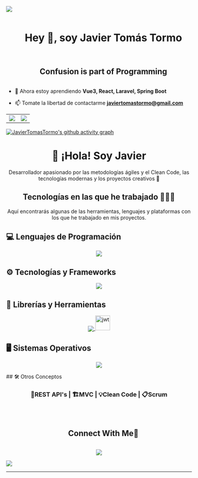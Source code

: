 
<div>
<!--horizontal divider(gradiant)-->
<img src="https://user-images.githubusercontent.com/73097560/115834477-dbab4500-a447-11eb-908a-139a6edaec5c.gif">

<!--h1 without bottom border-->
<div id="user-content-toc">
  <ul align="center">
    <summary><h1 style="display: inline-block">Hey 👋, soy Javier Tomás Tormo</h1></summary>
  </ul>
</div>


<!--h2 without bottom border-->
<div id="user-content-toc">
  <ul align="center">
    <summary><h2 style="display: inline-block">Confusion is part of Programming</h2></summary>
  </ul>
</div>


<!--Intro start-->
<!-- - 🔭 Ahora estoy aprendiendo **Prisma, TypeORM, Express, Angular 18** -->
- 🔭 Ahora estoy aprendiendo **Vue3, React, Laravel, Spring Boot**

- 📫 Tomate la libertad de contactarme **javiertomastormo@gmail.com**



<!--- stats & Trophy (start) -->
<p align="center">
  <!--- stats (start) -->
<table align="center">
<tr border="none">
<td width="50%" align="center">
  
  <!-- <img  align="center"  src="https://github-readme-stats.vercel.app/api?username=JavierTomasTormo&theme=dark&show_icons=true&count_private=true" /> -->
  <img align="center" src="https://github-readme-stats.vercel.app/api?username=JavierTomasTormo&show_icons=true&theme=dracula"/>
  <br/>
  <!-- <img  title="🔥 Get streak stats for your profile at git.io/streak-stats" alt="Mark streak" src="https://github-readme-streak-stats.herokuapp.com/?user=JavierTomasTormo&theme=dark&hide_border=false" /> -->
</td>

<td width="50%" align="center">

  <!-- <img  align="center"  src="https://github-readme-stats.anuraghazra1.vercel.app/api/top-langs/?username=JavierTomasTormo&theme=dracula&hide_border=false&no-bg=true&no-frame=true&langs_count=20"/> -->
  <img align="center" src="https://github-readme-stats.vercel.app/api/top-langs/?username=JavierTomasTormo&layout=donut&theme=dracula"/>
  
  </td>
</tr>
</table>
<!--- stats (end) -->

<!--- activityGraph (start)
[![activity graph](https://github-readme-activity-graph.vercel.app/graph?username=JavierTomasTormo&theme=github-dark-dimmed&custom_title=Guilyx%20Activity%20Graph&hide_border=true)](https://github.com/ashutosh00710/github-readme-activity-graph) -->
<!--- ActivityGraph (end) -->

[![JavierTomasTormo's github activity graph](https://github-readme-activity-graph.vercel.app/graph?username=JavierTomasTormo)](https://github.com/JavierTomasTormo/github-readme-activity-graph)


</p>     

<!--- stats (end) -->












<!-- Encabezado principal sin borde inferior -->
<div align="center">
  <h1>👋 ¡Hola! Soy Javier</h1>
  <p>Desarrollador apasionado por las metodologías ágiles y el Clean Code, las tecnologías modernas y los proyectos creativos 🚀</p> 
</div>

<!-- Tecnologías principales -->
<h2 align="center">Tecnologías en las que he trabajado 👨🏻‍💻</h2>
<p align="center">Aquí encontrarás algunas de las herramientas, lenguajes y plataformas con los que he trabajado en mis proyectos.</p>

## 💻 Lenguajes de Programación
<p align="center">
    <a href="https://skillicons.dev">
        <img src="https://skillicons.dev/icons?i=js,ts,java,php,html,css,scss&perline=6&theme=light" />
    </a>
</p>
<!-- <p align="center">JavaScript, TypeScript, Java, PHP, HTML5, CSS3, SCSS</p> -->

## ⚙️ Tecnologías y Frameworks
<p align="center">
    <a href="https://skillicons.dev">
        <img src="https://skillicons.dev/icons?i=express,prisma,typeorm,angular,nodejs,mysql,mongodb,docker,git,github&perline=6&theme=light" />
    </a>
</p>
<!-- <p align="center">Express, Prisma, TypeORM, Angular, Node.js, MySQL, MongoDB, Docker, Git, GitHub</p> -->

## 🔧 Librerías y Herramientas
<p align="center">
    <a href="https://skillicons.dev">
       <img align="center" src="https://skillicons.dev/icons?i=jwt,npm,postman&perline=6&theme=light" />  <img src="https://img.icons8.com/emoji/48/000000/key-emoji.png" alt="jwt" width="40" height="40" target="_blank"/>
    </a>
</p>
<!-- <p align="center">JWT, npm, Postman</p> -->

## 🖥️ Sistemas Operativos
<p align="center">
    <a href="https://skillicons.dev">
        <img src="https://skillicons.dev/icons?i=linux,windows&perline=6&theme=light" />
    </a>
</p>
## 🛠️ Otros Conceptos

   <b><h3 align="center">🚀REST API's  |  🏗️MVC  |  💡Clean Code  |  📋Scrum</h3></b><br/>










<!-- Connect with me -->
<!--h2 without bottom border-->
<div id="user-content-toc">
  <ul align="center">
    <a href="https://github.com/JavierTomasTormo" target="_blank" ><summary><h2 style="display: inline-block">Connect With Me🤝</h2></summary></a>
  </ul>
</div>

<!--icons and links
<p align="center">
<a href="https://github.com/JavierTomasTormo" target="_blank"><img align="center" src="https://user-images.githubusercontent.com/88904952/234979284-68c11d7f-1acc-4f0c-ac78-044e1037d7b0.png" alt="linkedin" height="50" width="50" /></a>
<a href="https://twitter.com/Javiertt_alb" target="_blank"><img align="center" src="https://user-images.githubusercontent.com/88904952/234980676-61bfb021-ecc8-48f7-88e6-34c1b06c4a58.png" alt="twitter" height="50" width="50" /></a> 
<a href="https://www.instagram.com/javiertt_03/" target="blank"><img align="center" src="https://user-images.githubusercontent.com/88904952/234981169-2dd1e58f-4b7e-468c-8213-034ba62156c3.png" alt="instagram" height="50" width="50" /></a>
<a href="#" target="blank"><img align="center" src="https://user-images.githubusercontent.com/88904952/234982627-019fd336-6248-453c-9b05-97c13fd1d207.png" alt="discord" height="50" width="50" /></a>
  
</p>
-->

<!--profile visit count-->
<div align="center">
  
  [![](https://visitcount.itsvg.in/api?id=JavierTomasTormo&label=Visitas&color=11&icon=6&pretty=false)](https://visitcount.itsvg.in)
  
</div>


<!--horizontal divider(gradiant)-->
<img src="https://user-images.githubusercontent.com/73097560/115834477-dbab4500-a447-11eb-908a-139a6edaec5c.gif">

----------------------------------------------------------------------
